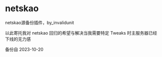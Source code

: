 # netskao

netskao源备份插件，by_invalidunit

以此寄托我对 netskao 回归的希望与解决当我需要特定 Tweaks 时主服务器已经下线的无力感

备份自 2023-10-20
